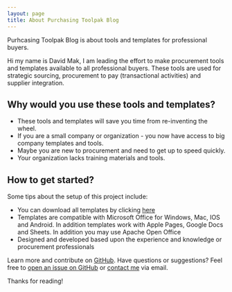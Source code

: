 ```yaml
---
layout: page
title: About Purchasing Toolpak Blog
---
```


<p class="message">
  Purhcasing Toolpak Blog is about tools and templates for professional buyers.
</p>

Hi my name is David Mak, I am leading the effort to make procurement tools and templates available to all professional buyers. These
tools are used for strategic sourcing, procurement to pay (transactional activities) and supplier integration.

## Why would you use these tools and templates?

* These tools and templates will save you time from re-inventing the wheel.
* If you are a small company or organization - you now have access to big company templates and tools.
* Maybe you are new to procurement and need to get up to speed quickly.
* Your organization lacks training materials and tools.



## How to get started?

Some tips about the setup of this project include:

* You can download all templates by clicking <a href="https://github.com/purchasingtoolpak/purchasingtoolpak/archive/master.zip">here</a>
* Templates are compatible with Microsoft Office for Windows, Mac, IOS and Android. In addition templates work with Apple Pages, Google Docs and Sheets. In addition you may use Apache Open Office
* Designed and developed based upon the experience and knowledge or procurement professionals

Learn more and contribute on [GitHub](https://github.com/purchasingtoolpak/purchasingtoolpak).
Have questions or suggestions? Feel free to [open an issue on GitHub](https://github.com/purchasingtoolpak/purchasingtoolpak/issues/new) or <a href="purchasingtoolpak.com/#contact">contact me</a> via email.

Thanks for reading!
